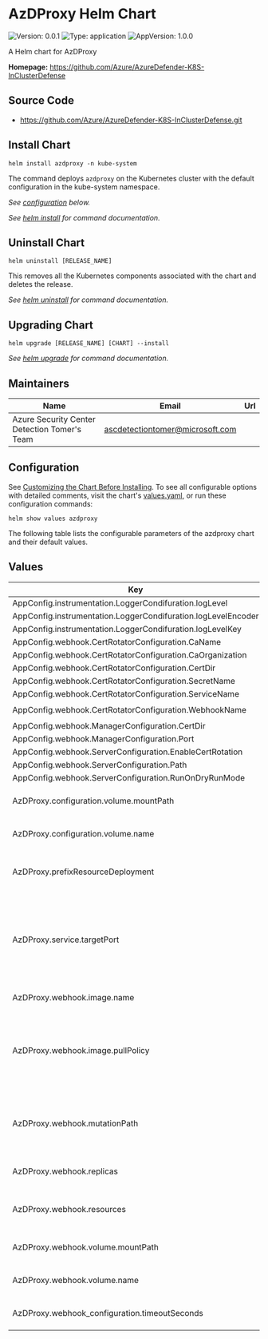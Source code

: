 # AzDProxy Helm Chart

![Version: 0.0.1](https://img.shields.io/badge/Version-0.0.1-informational?style=flat-square) ![Type: application](https://img.shields.io/badge/Type-application-informational?style=flat-square) ![AppVersion: 1.0.0](https://img.shields.io/badge/AppVersion-1.0.0-informational?style=flat-square) 

A Helm chart for AzDProxy

**Homepage:** <https://github.com/Azure/AzureDefender-K8S-InClusterDefense>

## Source Code

* <https://github.com/Azure/AzureDefender-K8S-InClusterDefense.git>

## Install Chart

```console
helm install azdproxy -n kube-system
```

The command deploys `azdproxy` on the Kubernetes cluster with the default configuration in the kube-system namespace.

_See [configuration](#configuration) below._

_See [helm install](https://helm.sh/docs/helm/helm_install/) for command documentation._

## Uninstall Chart

```console
helm uninstall [RELEASE_NAME]
```

This removes all the Kubernetes components associated with the chart and deletes the release.

_See [helm uninstall](https://helm.sh/docs/helm/helm_uninstall/) for command documentation._

## Upgrading Chart

```console
helm upgrade [RELEASE_NAME] [CHART] --install
```

_See [helm upgrade](https://helm.sh/docs/helm/helm_upgrade/) for command documentation._

## Maintainers

| Name | Email | Url |
| ---- | ------ | --- |
| Azure Security Center Detection Tomer's Team | ascdetectiontomer@microsoft.com |  |

## Configuration

See [Customizing the Chart Before Installing](https://helm.sh/docs/intro/using_helm/#customizing-the-chart-before-installing). To see all configurable options with detailed comments, visit the chart's [values.yaml](./values.yaml), or run these configuration commands:

```console
helm show values azdproxy
```

The following table lists the configurable parameters of the azdproxy chart and their default values.

## Values

| Key | Type | Default | Description |
|-----|------|---------|-------------|
| AppConfig.instrumentation.LoggerCondifuration.logLevel | string | `"INFO"` |  |
| AppConfig.instrumentation.LoggerCondifuration.logLevelEncoder | string | `"lower"` |  |
| AppConfig.instrumentation.LoggerCondifuration.logLevelKey | string | `"level"` |  |
| AppConfig.webhook.CertRotatorConfiguration.CaName | string | `"azure-defender-proxy-ca"` |  |
| AppConfig.webhook.CertRotatorConfiguration.CaOrganization | string | `"azure-defender-proxy"` |  |
| AppConfig.webhook.CertRotatorConfiguration.CertDir | string | `"/certs"` |  |
| AppConfig.webhook.CertRotatorConfiguration.SecretName | string | `"azure-defender-proxy-cert"` |  |
| AppConfig.webhook.CertRotatorConfiguration.ServiceName | string | `"azure-defender-proxy-service"` |  |
| AppConfig.webhook.CertRotatorConfiguration.WebhookName | string | `"azure-defender-proxy-mutating-webhook-configuration"` |  |
| AppConfig.webhook.ManagerConfiguration.CertDir | string | `"/certs"` |  |
| AppConfig.webhook.ManagerConfiguration.Port | int | `8000` |  |
| AppConfig.webhook.ServerConfiguration.EnableCertRotation | bool | `true` |  |
| AppConfig.webhook.ServerConfiguration.Path | string | `"/mutate"` |  |
| AppConfig.webhook.ServerConfiguration.RunOnDryRunMode | bool | `false` |  |
| AzDProxy.configuration.volume.mountPath | string | `"/configs"` | The mount path of the volume. |
| AzDProxy.configuration.volume.name | string | `"config"` | The name of the volume. |
| AzDProxy.prefixResourceDeployment | string | `"azure-defender-proxy"` | common prefix name for all resources. |
| AzDProxy.service.targetPort | int | `8000` | The port on which the service will send requests to, so the webhook be listening on. |
| AzDProxy.webhook.image.name | string | `"azdproxy-image"` | Official image. |
| AzDProxy.webhook.image.pullPolicy | string | `"Always"` | Default for always. in case that you want to use local registry, change to 'Never'. |
| AzDProxy.webhook.mutationPath | string | `"/mutate"` | The path that the webhook handler will be listening on. |
| AzDProxy.webhook.replicas | int | `3` | Amount of replicas of azdproxy. |
| AzDProxy.webhook.resources | object | `{"limits":{"cpu":"500m","memory":"128Mi"}}` | The resources of the webhook. |
| AzDProxy.webhook.volume.mountPath | string | `"/certs"` | The mount path of the volume. |
| AzDProxy.webhook.volume.name | string | `"cert"` | The name of the volume. |
| AzDProxy.webhook_configuration.timeoutSeconds | int | `3` | Webhook timeout in seconds |

<!-- markdownlint-enable MD013 MD034 -->
<!-- markdownlint-restore -->